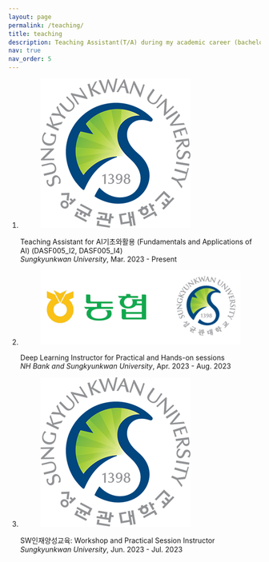 ```yaml
---
layout: page
permalink: /teaching/
title: teaching
description: Teaching Assistant(T/A) during my academic career (bachelor and masters)
nav: true
nav_order: 5
---
```


<div class="publications">
<ol class="bibliography">

<li>
  <div class="row">
   <div class="col-sm-2 preview">
    <figure> <picture> <source class="responsive-img-srcset" media="(max-width: 480px)" srcset="/assets/img/lg-dacon-480.webp"> <source class="responsive-img-srcset" media="(max-width: 800px)" srcset="/assets/img/lg-dacon-800.webp"> <source class="responsive-img-srcset" media="(max-width: 1400px)" srcset="/assets/img/lg-dacon-1400.webp"> <img src="/assets/img/skku.png" class="preview z-depth-1 rounded" width="auto" height="auto" alt="lg-dacon.png" onerror="this.onerror=null; $('.responsive-img-srcset').remove();"> </picture></figure>
   </div>
   <div id="submission1" class="col-sm-8">
    <div class="title">Teaching Assistant for AI기초와활용 (Fundamentals and Applications of AI) (DASF005_I2, DASF005_I4)</div>
    <div class="periodical"><em>Sungkyunkwan University</em>, Mar. 2023 - Present </div>
    <div class="periodical"> </div>
   </div>
  </div>
 </li>
 


<li>
  <div class="row">
  <div class="col-sm-2 preview">
    <figure> <picture> <source class="responsive-img-srcset" media="(max-width: 480px)" srcset="/assets/img/nh-skku-480.webp"> <source class="responsive-img-srcset" media="(max-width: 800px)" srcset="/assets/img/nh-skku-800.webp"> <source class="responsive-img-srcset" media="(max-width: 1400px)" srcset="/assets/img/nh-skku-1400.webp"> <img src="/assets/img/nh-skku.png" class="preview z-depth-1 rounded" width="auto" height="auto" alt="nh-skku.png" onerror="this.onerror=null; $('.responsive-img-srcset').remove();"> </picture></figure>
   </div>
   <div id="submission2" class="col-sm-8">
    <div class="title">Deep Learning Instructor for Practical and Hands-on sessions</div>
    <div class="periodical"><em>NH Bank and Sungkyunkwan University</em>, Apr. 2023 - Aug. 2023 </div>
    <div class="periodical"> </div>
   </div>
  </div>
 </li>


 <li>
  <div class="row">
   <div class="col-sm-2 preview">
    <figure> <picture> <source class="responsive-img-srcset" media="(max-width: 480px)" srcset="/assets/img/skku-480.webp"> <source class="responsive-img-srcset" media="(max-width: 800px)" srcset="/assets/img/skku-800.webp"> <source class="responsive-img-srcset" media="(max-width: 1400px)" srcset="/assets/img/skku-1400.webp"> <img src="/assets/img/skku.png" class="preview z-depth-1 rounded" width="auto" height="auto" alt="skku.png" onerror="this.onerror=null; $('.responsive-img-srcset').remove();"> </picture></figure>
   </div>
   <div id="submission1" class="col-sm-8">
    <div class="title">SW인재양성교육: Workshop and Practical Session Instructor</div>
    <div class="periodical"><em>Sungkyunkwan University</em>, Jun. 2023 - Jul. 2023 </div>
    <div class="periodical"> </div>
   </div>
  </div>
 </li>


 
 

</ol>

</div>